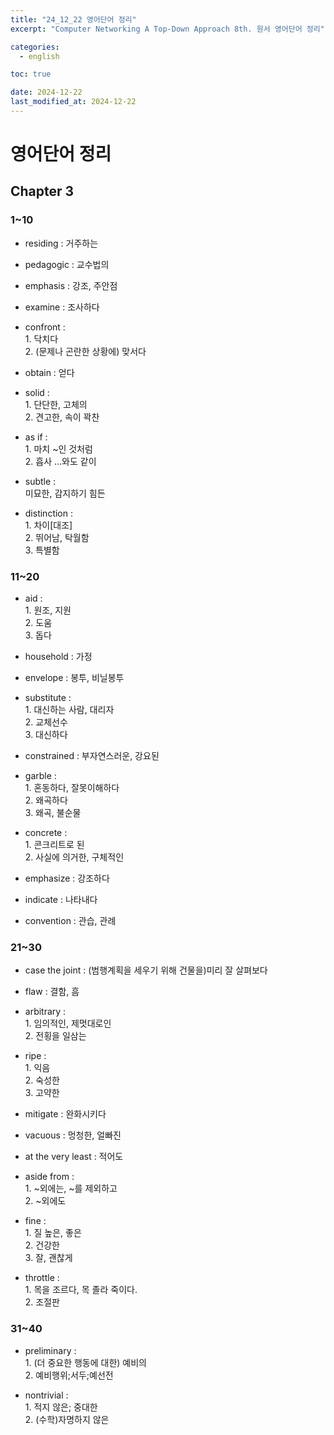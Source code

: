```yaml
---
title: "24_12_22 영어단어 정리"
excerpt: "Computer Networking A Top-Down Approach 8th. 원서 영어단어 정리"

categories:
  - english

toc: true

date: 2024-12-22
last_modified_at: 2024-12-22
---
```


# 영어단어 정리

## Chapter 3

### 1~10

- residing : 거주하는

- pedagogic : 교수법의

- emphasis : 강조, 주안점

- examine : 조사하다

- confront : <br>1. 닥치다 <br>2. (문제나 곤란한 상황에) 맞서다

- obtain : 얻다

- solid : <br>1. 단단한, 고체의 <br>2. 견고한, 속이 꽉찬

- as if : <br>1. 마치 ~인 것처럼 <br>2. 흡사 ...와도 같이

- subtle : <br>미묘한, 감지하기 힘든

- distinction : <br>1. 차이[대조] <br>2. 뛰어남, 탁월함 <br>3. 특별함

### 11~20

- aid : <br>1. 원조, 지원 <br>2. 도움 <br>3. 돕다

- household : 가정

- envelope : 봉투, 비닐봉투

- substitute : <br>1. 대신하는 사람, 대리자<br>2. 교체선수<br>3. 대신하다

- constrained : 부자연스러운, 강요된

- garble : <br>1. 혼동하다, 잘못이해하다<br>2. 왜곡하다<br>3. 왜곡, 불순물

- concrete : <br>1. 콘크리트로 된<br>2. 사실에 의거한, 구체적인

- emphasize : 강조하다

- indicate : 나타내다

- convention : 관습, 관례

### 21~30

- case the joint : (범행계획을 세우기 위해 건물을)미리 잘 살펴보다

- flaw : 결함, 흠

- arbitrary : <br>1. 임의적인, 제멋대로인<br>2. 전횡을 일삼는

- ripe : <br>1. 익음<br>2. 숙성한<br>3. 고약한

- mitigate : 완화시키다

- vacuous : 멍청한, 얼빠진

- at the very least : 적어도

- aside from : <br>1. ~외에는, ~를 제외하고<br>2. ~외에도

- fine : <br>1. 질 높은, 좋은<br>2. 건강한<br>3. 잘, 괜찮게

- throttle : <br>1. 목을 조르다, 목 졸라 죽이다. <br>2. 조절판

### 31~40

- preliminary : <br>1. (더 중요한 행동에 대한) 예비의<br>2. 예비행위;서두;예선전

- nontrivial : <br>1. 적지 않은; 중대한<br>2. (수학)자명하지 않은
